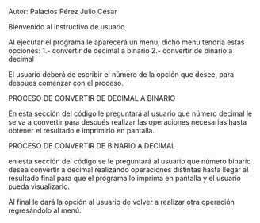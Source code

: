 Autor: Palacios Pérez Julio César

Bienvenido al instructivo de usuario

Al ejecutar el programa le aparecerá un menu, dicho menu tendría estas opciones: 1.- convertir de decimal a binario 2.- convertir de binario a decimal

El usuario deberá de escribir el número de la opción que desee, para despues comenzar con el proceso.

PROCESO DE CONVERTIR DE DECIMAL A BINARIO

En esta sección del código le preguntará al usuario que número decimal le se va a convertir para después realizar las operaciones necesarias hasta obtener el resultado e imprimirlo en pantalla.

PROCESO DE CONVERTIR DE BINARIO A DECIMAL

en esta sección del código se le preguntará al usuario que número binario desea convertir a decimal realizando operaciones distintas hasta llegar al resultado final para que el programa lo imprima en pantalla y el usuario pueda visualizarlo.

Al final le dará la opción al usuario de volver a realizar otra operación regresándolo al menú.
